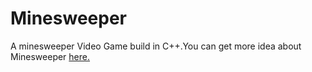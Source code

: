 # Minesweeper
A minesweeper Video Game build in C++.You can get more idea about Minesweeper <a href="https://en.wikipedia.org/wiki/Minesweeper_(video_game)">here.</a>
